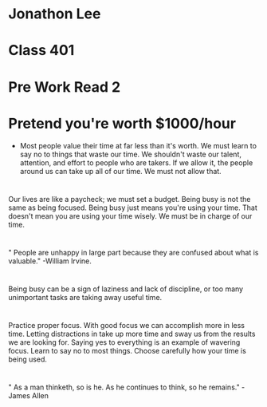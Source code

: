 # Jonathon Lee  
# Class 401
# Pre Work Read 2

# Pretend you're worth $1000/hour
- Most people value their time at far less than it's worth.
We must learn to say no to things that waste our time. We shouldn't waste our talent, attention, and effort to people who are takers. If we allow it, the people around us can take up all of our time. We must not allow that. 
# 
Our lives are like a paycheck; we must set a budget. Being busy is not the same as being focused. Being busy just means you're using your time. That doesn't mean you are using your time wisely. We must be in charge of our time.

# 
" People are unhappy in large part because they are confused about what is valuable." -William Irvine.
# 
Being busy can be a sign of laziness and lack of discipline, or too many unimportant tasks are taking away useful time.
# 
Practice proper focus. With good focus we can accomplish more in less time. Letting distractions in take up more time and sway us from the results we are looking for. Saying yes to everything is an example of wavering focus. Learn to say no to most things. Choose carefully how your time is being used. 
# 
" As a man thinketh, so is he. As he continues to think, so he remains." -James Allen